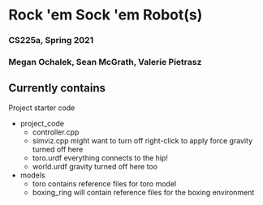 # Rock 'em Sock 'em Robot(s)
### CS225a, Spring 2021
### Megan Ochalek, Sean McGrath, Valerie Pietrasz

## Currently contains
Project starter code
- project_code
  - controller.cpp
  - simviz.cpp
    might want to turn off right-click to apply force
    gravity turned off here
  - toro.urdf
    everything connects to the hip!
  - world.urdf
    gravity turned off here too
- models
  - toro
    contains reference files for toro model
  - boxing_ring
    will contain reference files for the boxing environment
